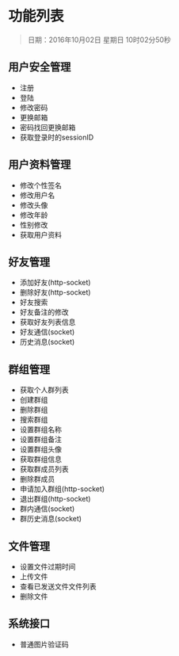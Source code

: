 # 功能列表
> 日期：2016年10月02日 星期日 10时02分50秒 

## 用户安全管理
* 注册
* 登陆
* 修改密码
* 更换邮箱
* 密码找回更换邮箱
* 获取登录时的sessionID

## 用户资料管理
* 修改个性签名
* 修改用户名
* 修改头像
* 修改年龄
* 性别修改
* 获取用户资料

## 好友管理
* 添加好友(http-socket)
* 删除好友(http-socket)
* 好友搜索
* 好友备注的修改
* 获取好友列表信息
* 好友通信(socket)
* 历史消息(socket)

## 群组管理
* 获取个人群列表
* 创建群组
* 删除群组
* 搜索群组
* 设置群组名称
* 设置群组备注
* 设置群组头像
* 获取群组信息
* 获取群成员列表
* 删除群成员
* 申请加入群组(http-socket)
* 退出群组(http-socket)
* 群内通信(socket)
* 群历史消息(socket)

## 文件管理
* 设置文件过期时间
* 上传文件
* 查看已发送文件文件列表
* 删除文件

## 系统接口
* 普通图片验证码

